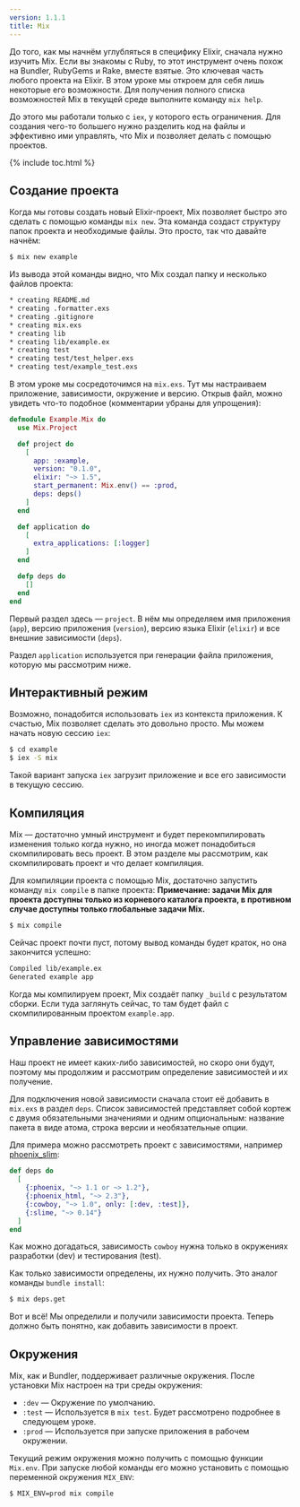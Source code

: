 ```yaml
---
version: 1.1.1
title: Mix
---
```


До того, как мы начнём углубляться в специфику Elixir, сначала нужно изучить Mix.
Если вы знакомы с Ruby, то этот инструмент очень похож на Bundler, RubyGems и Rake, вместе взятые.
Это ключевая часть любого проекта на Elixir. В этом уроке мы откроем для себя лишь некоторые его возможности.
Для получения полного списка возможностей Mix в текущей среде выполните команду `mix help`.

До этого мы работали только с `iex`, у которого есть ограничения.
Для создания чего-то большего нужно разделить код на файлы и эффективно ими управлять, что Mix и позволяет делать с помощью проектов.

{% include toc.html %}

## Создание проекта

Когда мы готовы создать новый Elixir-проект, Mix позволяет быстро это сделать с помощью команды `mix new`.
Эта команда создаст структуру папок проекта и необходимые файлы.
Это просто, так что давайте начнём:

```bash
$ mix new example
```

Из вывода этой команды видно, что Mix создал папку и несколько файлов проекта:

```bash
* creating README.md
* creating .formatter.exs
* creating .gitignore
* creating mix.exs
* creating lib
* creating lib/example.ex
* creating test
* creating test/test_helper.exs
* creating test/example_test.exs
```

В этом уроке мы сосредоточимся на `mix.exs`.
Тут мы настраиваем приложение, зависимости, окружение и версию.
Открыв файл, можно увидеть что-то подобное (комментарии убраны для упрощения):

```elixir
defmodule Example.Mix do
  use Mix.Project

  def project do
    [
      app: :example,
      version: "0.1.0",
      elixir: "~> 1.5",
      start_permanent: Mix.env() == :prod,
      deps: deps()
    ]
  end

  def application do
    [
      extra_applications: [:logger]
    ]
  end

  defp deps do
    []
  end
end
```

Первый раздел здесь — `project`.
В нём мы определяем имя приложения (`app`), версию приложения (`version`), версию языка Elixir (`elixir`) и все внешние зависимости (`deps`).

Раздел `application` используется при генерации файла приложения, которую мы рассмотрим ниже.

## Интерактивный режим

Возможно, понадобится использовать `iex` из контекста приложения.
К счастью, Mix позволяет сделать это довольно просто.
Мы можем начать новую сессию `iex`:

```bash
$ cd example
$ iex -S mix
```

Такой вариант запуска `iex` загрузит приложение и все его зависимости в текущую сессию.

## Компиляция

Mix — достаточно умный инструмент и будет перекомпилировать изменения только когда нужно, но иногда может понадобиться скомпилировать весь проект.
В этом разделе мы рассмотрим, как скомпилировать проект и что делает компиляция.

Для компиляции проекта с помощью Mix, достаточно запустить команду `mix compile` в папке проекта:
**Примечание: задачи Mix для проекта доступны только из корневого каталога проекта, в противном случае доступны только глобальные задачи Mix.**

```bash
$ mix compile
```

Сейчас проект почти пуст, потому вывод команды будет краток, но она закончится успешно:

```bash
Compiled lib/example.ex
Generated example app
```

Когда мы компилируем проект, Mix создаёт папку `_build` с результатом сборки.
Если туда заглянуть сейчас, то там будет файл с скомпилированным проектом `example.app`.

## Управление зависимостями

Наш проект не имеет каких-либо зависимостей, но скоро они будут, поэтому мы продолжим и рассмотрим определение зависимостей и их получение.

Для подключения новой зависимости сначала стоит её добавить в `mix.exs` в раздел `deps`.
Список зависимостей представляет собой кортеж с двумя обязательными значениями и одним опциональным: название пакета в виде атома, строка версии и необязательные опции.

Для примера можно рассмотреть проект с зависимостями, например [phoenix_slim](https://github.com/doomspork/phoenix_slim):

```elixir
def deps do
  [
    {:phoenix, "~> 1.1 or ~> 1.2"},
    {:phoenix_html, "~> 2.3"},
    {:cowboy, "~> 1.0", only: [:dev, :test]},
    {:slime, "~> 0.14"}
  ]
end
```

Как можно догадаться, зависимость `cowboy` нужна только в окружениях разработки (dev) и тестирования (test).

Как только зависимости определены, их нужно получить.
Это аналог команды `bundle install`:

```bash
$ mix deps.get
```

Вот и всё! Мы определили и получили зависимости проекта.
Теперь должно быть понятно, как добавить зависимости в проект.

## Окружения

Mix, как и Bundler, поддерживает различные окружения.
После установки Mix настроен на три среды окружения:

- `:dev` — Окружение по умолчанию.
- `:test` — Используется в `mix test`. Будет рассмотрено подробнее в следующем уроке.
- `:prod` — Используется при запуске приложения в рабочем окружении.

Текущий режим окружения можно получить с помощью функции `Mix.env`.
При запуске любой команды его можно установить с помощью переменной окружения `MIX_ENV`:

```bash
$ MIX_ENV=prod mix compile
```
